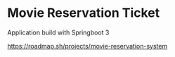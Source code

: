 # Movie Reservation Ticket

Application build with Springboot 3

https://roadmap.sh/projects/movie-reservation-system
